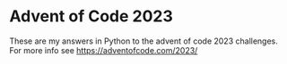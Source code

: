 # Advent of Code 2023
These are my answers in Python to the advent of code 2023 challenges.  For more info see https://adventofcode.com/2023/
